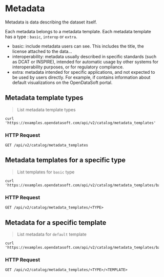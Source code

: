 # Metadata

Metadata is data describing the dataset itself.

Each metadata belongs to a metadata template. Each metadata template has a type : `basic`, `interop` or `extra`.

- basic: include metadata users can see. This includes the title, the license attached to the data...
- interoperability: metadata usually described in specific standards (such as DCAT or INSPIRE), intended for automatic usage by other systems for interoperability purposes, or for regulatory compliance.
- extra: metadata intended for specific applications, and not expected to be used by users directly. For example, if contains information about default visualizations on the OpenDataSoft portal.

## Metadata template types

> List metadata template types

```shell
curl 'https://examples.opendatasoft.com/api/v2/catalog/metadata_templates'
```

### HTTP Request

`GET /api/v2/catalog/metadata_templates`


## Metadata templates for a specific type

> List templates for `basic` type

```shell
curl 'https://examples.opendatasoft.com/api/v2/catalog/metadata_templates/basic'
```

### HTTP Request

`GET /api/v2/catalog/metadata_templates/<TYPE>`


## Metadata for a specific template

> List metadata for `default` template

```shell
curl 'https://examples.opendatasoft.com/api/v2/catalog/metadata_templates/basic/default'
```

### HTTP Request

`GET /api/v2/catalog/metadata_templates/<TYPE>/<TEMPLATE>`

